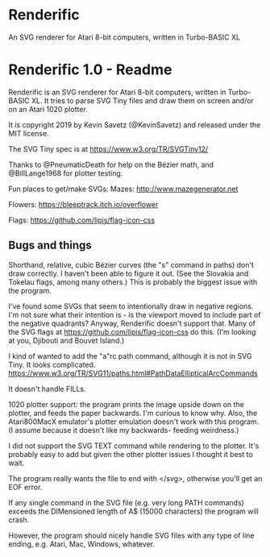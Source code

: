 # Renderific
An SVG renderer for Atari 8-bit computers, written in Turbo-BASIC XL

Renderific 1.0 - Readme
===================
Renderific is an SVG renderer for Atari 8-bit computers, written in Turbo-BASIC XL. It tries to parse SVG Tiny files and draw them on screen and/or on an Atari 1020 plotter.

It is copyright 2019 by Kevin Savetz (@KevinSavetz) and released under the MIT license.

The SVG Tiny spec is at https://www.w3.org/TR/SVGTiny12/ 

Thanks to @PneumaticDeath for help on the Bézier math, and @BillLange1968 for plotter testing.

Fun places to get/make SVGs:
Mazes: http://www.mazegenerator.net

Flowers: https://bleeptrack.itch.io/overflower

Flags: https://github.com/lipis/flag-icon-css

Bugs and things
---------------
Shorthand, relative, cubic Bézier curves (the "s" command in paths) don't draw correctly. I haven't been able to figure it out. (See the Slovakia and Tokelau flags, among many others.)  This is probably the biggest issue with the program.

I've found some SVGs that seem to intentionally draw in negative regions. I'm not sure what their intention is - is the viewport moved to include part of the negative quadrants? Anyway, Renderific doesn't support that. Many of the SVG flags at https://github.com/lipis/flag-icon-css do this. (I'm looking at you, Djibouti and Bouvet Island.)

I kind of wanted to add the "a"rc path command, although it is not in SVG Tiny. It looks complicated.
https://www.w3.org/TR/SVG11/paths.html#PathDataEllipticalArcCommands

It doesn't handle FILLs. 

1020 plotter support: the program prints the image upside down on the plotter, and feeds the paper backwards. I'm curious to know why. Also, the Atari800MacX emulator's plotter
emulation doesn't work with this program. (I assume because it doesn't like my backwards-
feeding weirdness.)

I did not support the SVG TEXT command while rendering to the plotter. It's probably easy to add but given the other plotter issues I thought it best to wait.

The program really wants the file to end with &lt;/svg&gt;, otherwise you'll get an EOF error.

If any single command in the SVG file (e.g. very long PATH commands) exceeds the DIMensioned length of A$ (15000 characters) the program will crash.

However, the program should nicely handle SVG files with any type of line ending, e.g. Atari, Mac, Windows, whatever.
